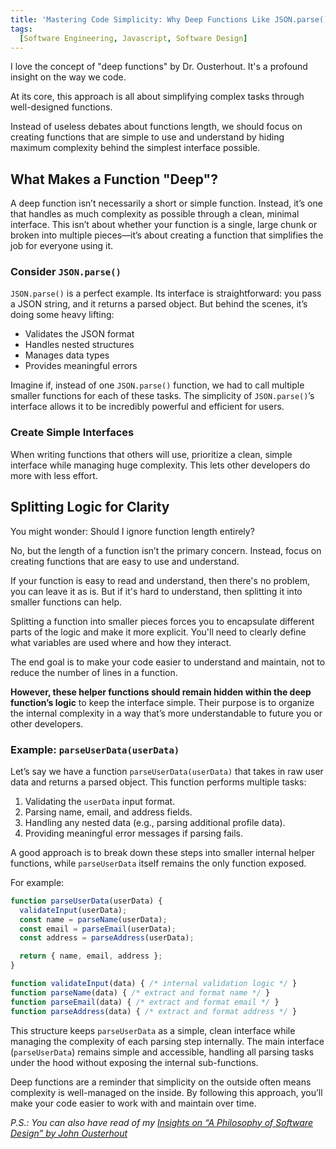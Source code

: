 ```yaml
---
title: 'Mastering Code Simplicity: Why Deep Functions Like JSON.parse() Make Programming Easier'
tags:
  [Software Engineering, Javascript, Software Design]
---
```


I love the concept of "deep functions" by Dr. Ousterhout. It's a profound insight on the way we code.

At its core, this approach is all about simplifying complex tasks through well-designed functions.

Instead of useless debates about functions length, we should focus on creating functions that are simple to use and understand by hiding maximum complexity behind the simplest interface possible.

## What Makes a Function "Deep"?

A deep function isn’t necessarily a short or simple function. Instead, it’s one that handles as much complexity as possible through a clean, minimal interface. This isn’t about whether your function is a single, large chunk or broken into multiple pieces—it’s about creating a function that simplifies the job for everyone using it.

### Consider `JSON.parse()`

`JSON.parse()` is a perfect example. Its interface is straightforward: you pass a JSON string, and it returns a parsed object. But behind the scenes, it’s doing some heavy lifting:

- Validates the JSON format
- Handles nested structures
- Manages data types
- Provides meaningful errors

Imagine if, instead of one `JSON.parse()` function, we had to call multiple smaller functions for each of these tasks. The simplicity of `JSON.parse()`’s interface allows it to be incredibly powerful and efficient for users.

### Create Simple Interfaces

When writing functions that others will use, prioritize a clean, simple interface while managing huge complexity. This lets other developers do more with less effort.

## Splitting Logic for Clarity

You might wonder: Should I ignore function length entirely?

No, but the length of a function isn’t the primary concern. Instead, focus on creating functions that are easy to use and understand.

If your function is easy to read and understand, then there's no problem, you can leave it as is. But if it's hard to understand, then splitting it into smaller functions can help.

Splitting a function into smaller pieces forces you to encapsulate different parts of the logic and make it more explicit. You'll need to clearly define what variables are used where and how they interact.

The end goal is to make your code easier to understand and maintain, not to reduce the number of lines in a function.

**However, these helper functions should remain hidden within the deep function’s logic** to keep the interface simple. Their purpose is to organize the internal complexity in a way that’s more understandable to future you or other developers.

### Example: `parseUserData(userData)`

Let’s say we have a function `parseUserData(userData)` that takes in raw user data and returns a parsed object. This function performs multiple tasks:

1. Validating the `userData` input format.
2. Parsing name, email, and address fields.
3. Handling any nested data (e.g., parsing additional profile data).
4. Providing meaningful error messages if parsing fails.

A good approach is to break down these steps into smaller internal helper functions, while `parseUserData` itself remains the only function exposed. 

For example:

```javascript
function parseUserData(userData) {
  validateInput(userData);
  const name = parseName(userData);
  const email = parseEmail(userData);
  const address = parseAddress(userData);

  return { name, email, address };
}

function validateInput(data) { /* internal validation logic */ }
function parseName(data) { /* extract and format name */ }
function parseEmail(data) { /* extract and format email */ }
function parseAddress(data) { /* extract and format address */ }
```

This structure keeps `parseUserData` as a simple, clean interface while managing the complexity of each parsing step internally. The main interface (`parseUserData`) remains simple and accessible, handling all parsing tasks under the hood without exposing the internal sub-functions.

Deep functions are a reminder that simplicity on the outside often means complexity is well-managed on the inside. By following this approach, you’ll make your code easier to work with and maintain over time.

*P.S.: You can also have read of my [Insights on “A Philosophy of Software Design” by John Ousterhout](./insights-on-a-philosophy-of-software-design-by-john-ousterhout)*